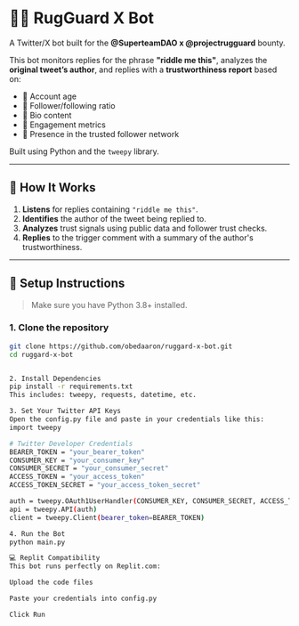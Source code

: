 # 🕵️‍♂️ RugGuard X Bot

A Twitter/X bot built for the **@SuperteamDAO x @projectrugguard** bounty.

This bot monitors replies for the phrase **"riddle me this"**, analyzes the **original tweet’s author**, and replies with a **trustworthiness report** based on:

- 🔹 Account age  
- 🔹 Follower/following ratio  
- 🔹 Bio content  
- 🔹 Engagement metrics  
- 🔹 Presence in the trusted follower network  

Built using Python and the `tweepy` library.

---

## 🚀 How It Works

1. **Listens** for replies containing `"riddle me this"`.
2. **Identifies** the author of the tweet being replied to.
3. **Analyzes** trust signals using public data and follower trust checks.
4. **Replies** to the trigger comment with a summary of the author's trustworthiness.

---

## 🔧 Setup Instructions

> Make sure you have Python 3.8+ installed.

### 1. Clone the repository
```bash
git clone https://github.com/obedaaron/ruggard-x-bot.git
cd ruggard-x-bot


2. Install Dependencies
pip install -r requirements.txt
This includes: tweepy, requests, datetime, etc.

3. Set Your Twitter API Keys
Open the config.py file and paste in your credentials like this:
import tweepy

# Twitter Developer Credentials
BEARER_TOKEN = "your_bearer_token"
CONSUMER_KEY = "your_consumer_key"
CONSUMER_SECRET = "your_consumer_secret"
ACCESS_TOKEN = "your_access_token"
ACCESS_TOKEN_SECRET = "your_access_token_secret"

auth = tweepy.OAuth1UserHandler(CONSUMER_KEY, CONSUMER_SECRET, ACCESS_TOKEN, ACCESS_TOKEN_SECRET)
api = tweepy.API(auth)
client = tweepy.Client(bearer_token=BEARER_TOKEN)

4. Run the Bot
python main.py

💻 Replit Compatibility
This bot runs perfectly on Replit.com:

Upload the code files

Paste your credentials into config.py

Click Run
